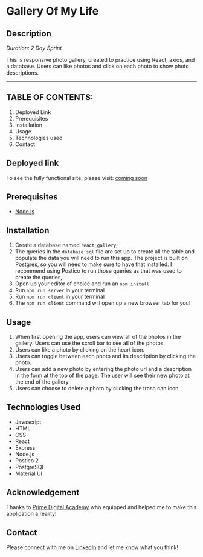 # Gallery Of My Life

## Description

_Duration: 2 Day Sprint_

This is responsive photo gallery, created to practice using React, axios, and a database. Users can like photos and click on each photo to show photo descriptions. 

---
## **TABLE OF CONTENTS:**
1. Deployed Link
1. Prerequisites
1. Installation
1. Usage
1. Technologies used
1. Contact

## Deployed link
To see the fully functional site, please visit: [coming soon](www.heroku.com)


## Prerequisites
- [Node.js](https://nodejs.org/en/)


## Installation

1. Create a database named `react_gallery`,
2. The queries in the `database.sql` file are set up to create all the table and populate the data you will need to run this app. The project is built on [Postgres](https://www.postgresql.org/download/), so you will need to make sure to have that installed. I recommend using Postico to run those queries as that was used to create the queries, 
3. Open up your editor of choice and run an `npm install`
4. Run `npm run server` in your terminal
5. Run `npm run client` in your terminal
6. The `npm run client` command will open up a new browser tab for you!

## Usage

1. When first opening the app, users can view all of the photos in the gallery. Users can use the scroll bar to see all of the photos.
2. Users can like a photo by clicking on the heart icon.  
3. Users can toggle between each photo and its description by clicking the photo. 
4. Users can add a new photo by entering the photo url and a description in the form at the top of the page. The user will see their new photo at the end of the gallery. 
5. Users can choose to delete a photo by clicking the trash can icon.

## Technologies Used

* Javascript 
* HTML
* CSS
* React
* Express
* Node.js
* Postico 2
* PostgreSQL
* Material UI 


## Acknowledgement
Thanks to [Prime Digital Academy](www.primeacademy.io) who equipped and helped me to make this application a reality!

## Contact
Please connect with me on [LinkedIn](https://www.linkedin.com/in/andrearlove/) and let me know what you think! 
